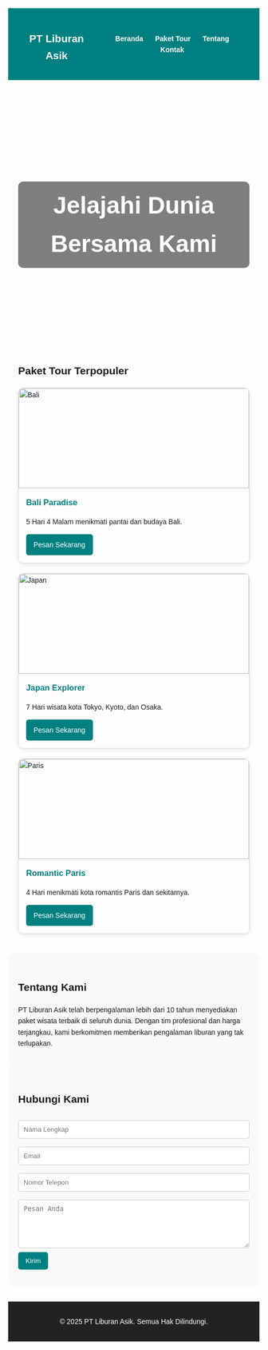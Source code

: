 
<html lang="id">
<head>
  <meta charset="UTF-8">
  <meta name="viewport" content="width=device-width, initial-scale=1.0">
  <title>Travel & Tour - PT Liburan Asik</title>
  <style>
    body {
      margin: 0;
      font-family: Arial, sans-serif;
      line-height: 1.6;
    }
    header {
      background: #008080;
      color: white;
      padding: 15px 0;
    }
    header nav {
      display: flex;
      justify-content: space-between;
      align-items: center;
      max-width: 1100px;
      margin: auto;
      padding: 0 20px;
    }
    header nav a {
      color: white;
      text-decoration: none;
      margin: 0 10px;
      font-weight: bold;
    }
    .hero {
      background: url('https://source.unsplash.com/1600x600/?travel,beach') center/cover no-repeat;
      color: white;
      height: 400px;
      display: flex;
      align-items: center;
      justify-content: center;
      text-align: center;
      padding: 20px;
    }
    .hero h1 {
      font-size: 48px;
      background: rgba(0,0,0,0.5);
      padding: 10px 20px;
      border-radius: 10px;
    }
    section {
      max-width: 1100px;
      margin: auto;
      padding: 40px 20px;
    }
    .packages {
      display: grid;
      grid-template-columns: repeat(auto-fit, minmax(280px, 1fr));
      gap: 20px;
    }
    .card {
      border: 1px solid #ddd;
      border-radius: 10px;
      overflow: hidden;
      box-shadow: 0 2px 8px rgba(0,0,0,0.1);
    }
    .card img {
      width: 100%;
      height: 200px;
      object-fit: cover;
    }
    .card-body {
      padding: 15px;
    }
    .card-body h3 {
      margin: 0 0 10px;
      color: #008080;
    }
    .btn {
      display: inline-block;
      padding: 10px 15px;
      background: #008080;
      color: white;
      text-decoration: none;
      border-radius: 5px;
    }
    .about, .contact {
      background: #f9f9f9;
      border-radius: 10px;
      padding: 20px;
    }
    form input, form textarea {
      width: 100%;
      padding: 10px;
      margin: 8px 0;
      border: 1px solid #ccc;
      border-radius: 5px;
    }
    form button {
      padding: 10px 15px;
      background: #008080;
      color: white;
      border: none;
      border-radius: 5px;
      cursor: pointer;
    }
    footer {
      text-align: center;
      padding: 15px;
      background: #222;
      color: white;
      margin-top: 30px;
    }
  </style>
</head>
<body>
  <header>
    <nav>
      <div class="logo"><h2>PT Liburan Asik</h2></div>
      <div class="menu">
        <a href="#home">Beranda</a>
        <a href="#packages">Paket Tour</a>
        <a href="#about">Tentang</a>
        <a href="#contact">Kontak</a>
      </div>
    </nav>
  </header>

  <section class="hero" id="home">
    <h1>Jelajahi Dunia Bersama Kami</h1>
  </section>

  <section id="packages">
    <h2>Paket Tour Terpopuler</h2>
    <div class="packages">
      <div class="card">
        <img src="https://source.unsplash.com/400x300/?bali,beach" alt="Bali">
        <div class="card-body">
          <h3>Bali Paradise</h3>
          <p>5 Hari 4 Malam menikmati pantai dan budaya Bali.</p>
          <a href="#contact" class="btn">Pesan Sekarang</a>
        </div>
      </div>
      <div class="card">
        <img src="https://source.unsplash.com/400x300/?japan,city" alt="Japan">
        <div class="card-body">
          <h3>Japan Explorer</h3>
          <p>7 Hari wisata kota Tokyo, Kyoto, dan Osaka.</p>
          <a href="#contact" class="btn">Pesan Sekarang</a>
        </div>
      </div>
      <div class="card">
        <img src="https://source.unsplash.com/400x300/?paris,eiffel" alt="Paris">
        <div class="card-body">
          <h3>Romantic Paris</h3>
          <p>4 Hari menikmati kota romantis Paris dan sekitarnya.</p>
          <a href="#contact" class="btn">Pesan Sekarang</a>
        </div>
      </div>
    </div>
  </section>

  <section id="about" class="about">
    <h2>Tentang Kami</h2>
    <p>PT Liburan Asik telah berpengalaman lebih dari 10 tahun menyediakan paket wisata terbaik di seluruh dunia. Dengan tim profesional dan harga terjangkau, kami berkomitmen memberikan pengalaman liburan yang tak terlupakan.</p>
  </section>

  <section id="contact" class="contact">
    <h2>Hubungi Kami</h2>
    <form>
      <input type="text" placeholder="Nama Lengkap" required>
      <input type="email" placeholder="Email" required>
      <input type="tel" placeholder="Nomor Telepon" required>
      <textarea rows="5" placeholder="Pesan Anda"></textarea>
      <button type="submit">Kirim</button>
    </form>
  </section>

  <footer>
    <p>&copy; 2025 PT Liburan Asik. Semua Hak Dilindungi.</p>
  </footer>
</body>
</html>

